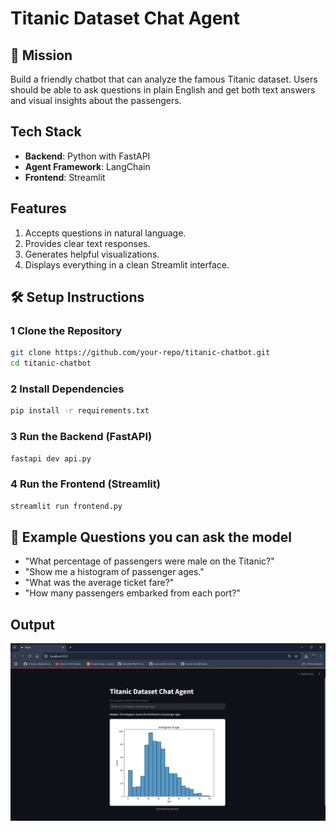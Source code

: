 # Titanic Dataset Chat Agent

## 🚀 Mission
Build a friendly chatbot that can analyze the famous Titanic dataset. Users should be able to ask questions in plain English and get both text answers and visual insights about the passengers.

## Tech Stack
- **Backend**: Python with FastAPI
- **Agent Framework**: LangChain
- **Frontend**: Streamlit

## Features
1. Accepts questions in natural language.
2. Provides clear text responses.
3. Generates helpful visualizations.
4. Displays everything in a clean Streamlit interface.


## 🛠 Setup Instructions
### 1️ Clone the Repository
```sh
git clone https://github.com/your-repo/titanic-chatbot.git
cd titanic-chatbot
```

### 2️ Install Dependencies
```sh
pip install -r requirements.txt
```

### 3️ Run the Backend (FastAPI)
```sh
fastapi dev api.py
```

### 4️ Run the Frontend (Streamlit)
```sh
streamlit run frontend.py
```

## 🤔 Example Questions you can ask the model 
- "What percentage of passengers were male on the Titanic?"
- "Show me a histogram of passenger ages."
- "What was the average ticket fare?"
- "How many passengers embarked from each port?"

## Output 
![Chatbot Output](https://github.com/UB2002/Chat_Agent/blob/main/output.png)

